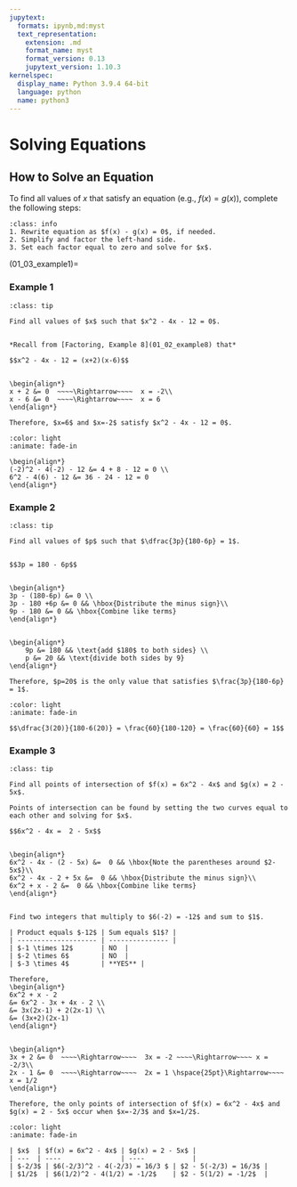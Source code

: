 ```yaml
---
jupytext:
  formats: ipynb,md:myst
  text_representation:
    extension: .md
    format_name: myst
    format_version: 0.13
    jupytext_version: 1.10.3
kernelspec:
  display_name: Python 3.9.4 64-bit
  language: python
  name: python3
---
```

# Solving Equations

## How to Solve an Equation

To find all values of $x$ that satisfy an equation (e.g., $f(x) = g(x)$), complete the following steps: 

```{admonition} Steps for solving an equation
:class: info
1. Rewrite equation as $f(x) - g(x) = 0$, if needed.
2. Simplify and factor the left-hand side.
3. Set each factor equal to zero and solve for $x$.
```


(01_03_example1)=
### Example 1

```{admonition} Solving a quadratic equation
:class: tip

Find all values of $x$ such that $x^2 - 4x - 12 = 0$.
```

```{dropdown} **Step 1:** &nbsp; Factor &nbsp; $x^2 - 4x - 12$.

*Recall from [Factoring, Example 8](01_02_example8) that* 

$$x^2 - 4x - 12 = (x+2)(x-6)$$
```

```{dropdown} **Step 2:** &nbsp; Set each factor equal to zero and solve for &nbsp; $x$.

\begin{align*}
x + 2 &= 0  ~~~~\Rightarrow~~~~  x = -2\\
x - 6 &= 0  ~~~~\Rightarrow~~~~  x = 6
\end{align*}

Therefore, $x=6$ and $x=-2$ satisfy $x^2 - 4x - 12 = 0$.
```

```{dropdown} Check Your Work.
:color: light
:animate: fade-in

\begin{align*}
(-2)^2 - 4(-2) - 12 &= 4 + 8 - 12 = 0 \\
6^2 - 4(6) - 12 &= 36 - 24 - 12 = 0
\end{align*}
```


### Example 2

```{admonition} Solving a rational equation
:class: tip

Find all values of $p$ such that $\dfrac{3p}{180-6p} = 1$.
```

```{dropdown} **Step 1:** &nbsp; Multiply both sides of &nbsp; $\frac{3p}{180-6p} = 1$ &nbsp; by the denominator, &nbsp; $180-6p$.

$$3p = 180 - 6p$$
```

```{dropdown} **Step 2:** &nbsp; Subtract &nbsp; $180 - 6p$ &nbsp; from both sides.

\begin{align*}
3p - (180-6p) &= 0 \\
3p - 180 +6p &= 0 && \hbox{Distribute the minus sign}\\
9p - 180 &= 0 && \hbox{Combine like terms}
\end{align*}
```

```{dropdown} **Step 3:** &nbsp; Solve for &nbsp; $p$.

\begin{align*}
    9p &= 180 && \text{add $180$ to both sides} \\
    p &= 20 && \text{divide both sides by 9}
\end{align*}

Therefore, $p=20$ is the only value that satisfies $\frac{3p}{180-6p} = 1$.
```

```{dropdown} Check Your Work.
:color: light
:animate: fade-in

$$\dfrac{3(20)}{180-6(20)} = \frac{60}{180-120} = \frac{60}{60} = 1$$
```

### Example 3

```{admonition} Points of intersection
:class: tip

Find all points of intersection of $f(x) = 6x^2 - 4x$ and $g(x) = 2 - 5x$.
```

```{dropdown} **Step 1:** &nbsp; Set &nbsp; $f(x) = g(x)$.
Points of intersection can be found by setting the two curves equal to each other and solving for $x$.

$$6x^2 - 4x =  2 - 5x$$
```

```{dropdown} **Step 2:** &nbsp; Subtract &nbsp; $2-5x$ &nbsp; from both sides of the equation in Step 1.

\begin{align*}
6x^2 - 4x - (2 - 5x) &=  0 && \hbox{Note the parentheses around $2-5x$}\\
6x^2 - 4x - 2 + 5x &=  0 && \hbox{Distribute the minus sign}\\
6x^2 + x - 2 &=  0 && \hbox{Combine like terms}
\end{align*}
```

```{dropdown} **Step 3:** &nbsp; Use the AC grouping method to factor &nbsp; $6x^2 + x - 2$.

Find two integers that multiply to $6(-2) = -12$ and sum to $1$.

| Product equals $-12$ | Sum equals $1$? |
| -------------------- | --------------- |
| $-1 \times 12$       | NO  |
| $-2 \times 6$        | NO  |
| $-3 \times 4$        | **YES** |

Therefore,
\begin{align*}
6x^2 + x - 2
&= 6x^2 - 3x + 4x - 2 \\
&= 3x(2x-1) + 2(2x-1) \\
&= (3x+2)(2x-1) 
\end{align*}
```


```{dropdown} **Step 4:** &nbsp; Set each factor equal to zero and solve for &nbsp; $x$.

\begin{align*}
3x + 2 &= 0  ~~~~\Rightarrow~~~~  3x = -2 ~~~~\Rightarrow~~~~ x = -2/3\\
2x - 1 &= 0  ~~~~\Rightarrow~~~~  2x = 1 \hspace{25pt}\Rightarrow~~~~ x = 1/2
\end{align*}

Therefore, the only points of intersection of $f(x) = 6x^2 - 4x$ and $g(x) = 2 - 5x$ occur when $x=-2/3$ and $x=1/2$.
```

```{dropdown} Check Your Work.
:color: light
:animate: fade-in

| $x$  | $f(x) = 6x^2 - 4x$ | $g(x) = 2 - 5x$ |
| ---  | ----               | ----            |
| $-2/3$ | $6(-2/3)^2 - 4(-2/3) = 16/3 $ | $2 - 5(-2/3) = 16/3$ |
| $1/2$  | $6(1/2)^2 - 4(1/2) = -1/2$    | $2 - 5(1/2) = -1/2$  |
```
